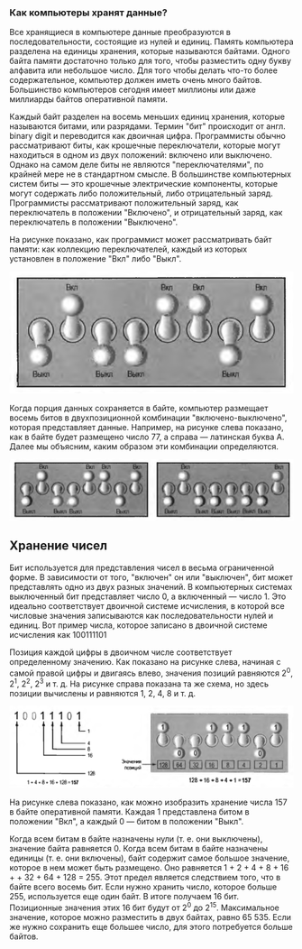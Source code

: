 ### Как компьютеры хранят данные?

Все хранящиеся в компьютере данные преобразуются в последовательности, состоящие из нулей и единиц.
Память компьютера разделена на единицы хранения, которые называются байтами. Одного байта памяти достаточно только для 
того, чтобы разместить одну букву алфавита или небольшое число. Для того чтобы делать что-то более содержательное, 
компьютер должен иметь очень много байтов. Большинство компьютеров сегодня имеет миллионы или даже миллиарды байтов 
оперативной памяти.

Каждый байт разделен на восемь меньших единиц хранения, которые называются битами, или разрядами. Термин "бит" 
происходит от англ. binary digit и переводится как двоичная цифра. Программисты обычно рассматривают биты, как 
крошечные переключатели, которые могут находиться в одном из двух положений: включено или выключено. Однако на самом 
деле биты не являются "переключателями", по крайней мере не в стандартном смысле. В большинстве компьютерных систем 
биты — это крошечные электрические компоненты, которые могут содержать либо положительный, либо отрицательный заряд. 
Программисты рассматривают положительный заряд, как переключатель в положении "Включено", и отрицательный заряд, как 
переключатель в положении "Выключено". 

На рисунке показано, как программист может рассматривать байт памяти: как коллекцию переключателей, каждый из которых 
установлен в положение "Вкл" либо "Выкл".

![](../static/bit_on_off.png)

Когда порция данных сохраняется в байте, компьютер размещает восемь битов в двухпозиционной комбинации 
"включено-выключено", которая представляет данные. Например, на рисунке слева показано, как в байте будет размещено 
число 77, а справа — латинская буква А. Далее мы объясним, каким образом эти комбинации определяются.

![](../static/byte_on_off.png)

## Хранение чисел

Бит используется для представления чисел в весьма ограниченной форме. В зависимости от того, "включен" он или 
"выключен", бит может представлять одно из двух разных значений. В компьютерных системах выключенный бит представляет 
число 0, а включенный — число 1. Это идеально соответствует двоичной системе исчисления, в которой все числовые значения
записываются как последовательности нулей и единиц. Вот пример числа, которое записано в двоичной системе исчисления
как 100111101

Позиция каждой цифры в двоичном числе соответствует определенному значению. Как показано на рисунке слева, начиная с 
самой правой цифры и двигаясь влево, значения позиций равняются 2<sup>0</sup>, 2<sup>1</sup>, 
2<sup>2</sup>, 2<sup>3</sup> и т. д. На рисунке справа показана та 
же схема, но здесь позиции вычислены и равняются 1, 2, 4, 8 и т. д.

![](../static/transform_bits.png)

На рисунке слева показано, как можно изобразить хранение числа 157 в байте оперативной памяти. Каждая 1 представлена 
битом в положении "Вкл", а каждый 0 — битом в положении "Выкл".

Когда всем битам в байте назначены нули (т. е. они выключены), значение байта равняется 0. Когда всем битам в байте 
назначены единицы (т. е. они включены), байт содержит самое большое значение, которое в нем может быть размещено. 
Оно равняется 1 + 2 + 4 + 8 + 16 + + 32 + 64 + 128 = 255. Этот предел является следствием того, что в байте всего 
восемь бит. Если нужно хранить число, которое больше 255, используется еще один байт. В итоге получаем 16 бит.
Позиционные значения этих 16 бит будут от 2<sup>0</sup> до 2<sup>15</sup>. Максимальное значение, которое можно
разместить в двух байтах, равно 65 535. Если же нужно сохранить еще большее число, для этого потребуется больше байтов.
